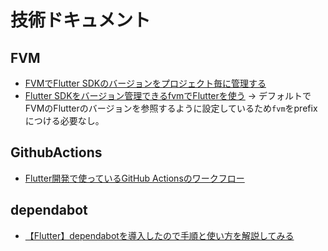 # 技術ドキュメント

## FVM
- [FVMでFlutter SDKのバージョンをプロジェクト毎に管理する](https://zenn.dev/altiveinc/articles/flutter-version-management)
- [Flutter SDKをバージョン管理できるfvmでFlutterを使う](https://zenn.dev/welchi/articles/d8f120adeebc7a85ed17)
→ デフォルトでFVMのFlutterのバージョンを参照するように設定しているため`fvm`をprefixにつける必要なし。

## GithubActions
- [Flutter開発で使っているGitHub Actionsのワークフロー](https://zenn.dev/yorifuji/articles/flutter-github-actions-template)

## dependabot
- [【Flutter】dependabotを導入したので手順と使い方を解説してみる](https://blog.dalt.me/3354)

